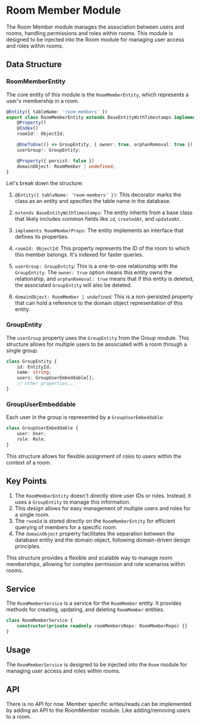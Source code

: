 # Room Member Module

The Room Member module manages the association between users and rooms, handling permissions and roles within rooms. This module is designed to be injected into the Room module for managing user access and roles within rooms.

## Data Structure

### RoomMemberEntity

The core entity of this module is the `RoomMemberEntity`, which represents a user's membership in a room.

```typescript
@Entity({ tableName: 'room-members' })
export class RoomMemberEntity extends BaseEntityWithTimestamps implements RoomMemberProps {
    @Property()
    @Index()
    roomId!: ObjectId;

    @OneToOne(() => GroupEntity, { owner: true, orphanRemoval: true })
    userGroup!: GroupEntity;

    @Property({ persist: false })
    domainObject: RoomMember | undefined;
}
```

Let's break down the structure:

1. `@Entity({ tableName: 'room-members' })`: This decorator marks the class as an entity and specifies the table name in the database.

2. `extends BaseEntityWithTimestamps`: The entity inherits from a base class that likely includes common fields like `id`, `createdAt`, and `updatedAt`.

3. `implements RoomMemberProps`: The entity implements an interface that defines its properties.

4. `roomId: ObjectId`: This property represents the ID of the room to which this member belongs. It's indexed for faster queries.

5. `userGroup: GroupEntity`: This is a one-to-one relationship with the `GroupEntity`. The `owner: true` option means this entity owns the relationship, and `orphanRemoval: true` means that if this entity is deleted, the associated `GroupEntity` will also be deleted.

6. `domainObject: RoomMember | undefined`: This is a non-persisted property that can hold a reference to the domain object representation of this entity.

### GroupEntity

The `userGroup` property uses the `GroupEntity` from the Group module. This structure allows for multiple users to be associated with a room through a single group.

```typescript
class GroupEntity {
    id: EntityId;
    name: string;
    users: GroupUserEmbeddable[];
    // other properties...
}
```

### GroupUserEmbeddable

Each user in the group is represented by a `GroupUserEmbeddable`:

```typescript
class GroupUserEmbeddable {
    user: User;
    role: Role;
}
```

This structure allows for flexible assignment of roles to users within the context of a room.

## Key Points

1. The `RoomMemberEntity` doesn't directly store user IDs or roles. Instead, it uses a `GroupEntity` to manage this information.
2. This design allows for easy management of multiple users and roles for a single room.
3. The `roomId` is stored directly on the `RoomMemberEntity` for efficient querying of members for a specific room.
4. The `domainObject` property facilitates the separation between the database entity and the domain object, following domain-driven design principles.

This structure provides a flexible and scalable way to manage room memberships, allowing for complex permission and role scenarios within rooms.

## Service

The `RoomMemberService` is a service for the `RoomMember` entity. It provides methods for creating, updating, and deleting `RoomMember` entities.

```typescript
class RoomMemberService {
	constructor(private readonly roomMembersRepo: RoomMemberRepo) {}
}
```

## Usage

The `RoomMemberService` is designed to be injected into the `Room` module for managing user access and roles within rooms.

## API

There is no API for now. Member specific writes/reads can be implemented by adding an API to the RoomMember module.
Like adding/removing users to a room.

